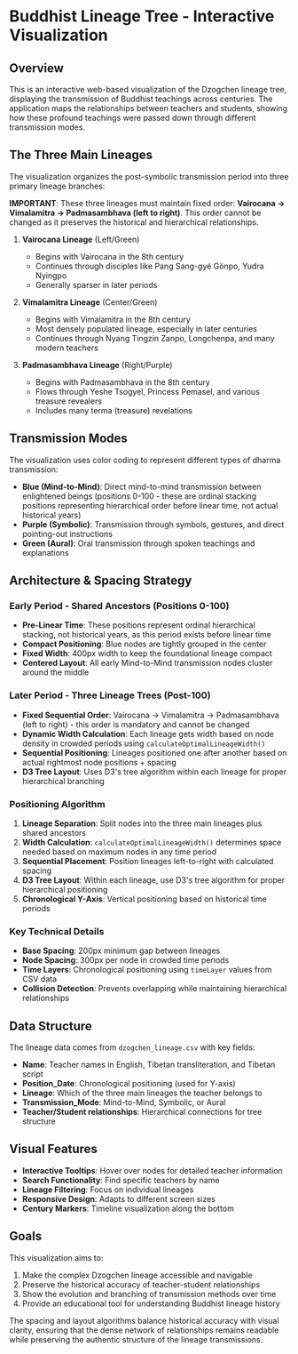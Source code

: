 # Buddhist Lineage Tree - Interactive Visualization

## Overview
This is an interactive web-based visualization of the Dzogchen lineage tree, displaying the transmission of Buddhist teachings across centuries. The application maps the relationships between teachers and students, showing how these profound teachings were passed down through different transmission modes.

## The Three Main Lineages
The visualization organizes the post-symbolic transmission period into three primary lineage branches:

**IMPORTANT**: These three lineages must maintain fixed order: **Vairocana → Vimalamitra → Padmasambhava (left to right)**. This order cannot be changed as it preserves the historical and hierarchical relationships.

1. **Vairocana Lineage** (Left/Green)
   - Begins with Vairocana in the 8th century
   - Continues through disciples like Pang Sang-gyé Gönpo, Yudra Nyingpo
   - Generally sparser in later periods

2. **Vimalamitra Lineage** (Center/Green)
   - Begins with Vimalamitra in the 8th century
   - Most densely populated lineage, especially in later centuries
   - Continues through Nyang Tingzin Zanpo, Longchenpa, and many modern teachers

3. **Padmasambhava Lineage** (Right/Purple)
   - Begins with Padmasambhava in the 8th century
   - Flows through Yeshe Tsogyel, Princess Pemasel, and various treasure revealers
   - Includes many terma (treasure) revelations

## Transmission Modes
The visualization uses color coding to represent different types of dharma transmission:

- **Blue (Mind-to-Mind)**: Direct mind-to-mind transmission between enlightened beings (positions 0-100 - these are ordinal stacking positions representing hierarchical order before linear time, not actual historical years)
- **Purple (Symbolic)**: Transmission through symbols, gestures, and direct pointing-out instructions
- **Green (Aural)**: Oral transmission through spoken teachings and explanations

## Architecture & Spacing Strategy

### Early Period - Shared Ancestors (Positions 0-100)
- **Pre-Linear Time**: These positions represent ordinal hierarchical stacking, not historical years, as this period exists before linear time
- **Compact Positioning**: Blue nodes are tightly grouped in the center
- **Fixed Width**: 400px width to keep the foundational lineage compact
- **Centered Layout**: All early Mind-to-Mind transmission nodes cluster around the middle

### Later Period - Three Lineage Trees (Post-100)
- **Fixed Sequential Order**: Vairocana → Vimalamitra → Padmasambhava (left to right) - this order is mandatory and cannot be changed
- **Dynamic Width Calculation**: Each lineage gets width based on node density in crowded periods using `calculateOptimalLineageWidth()`
- **Sequential Positioning**: Lineages positioned one after another based on actual rightmost node positions + spacing
- **D3 Tree Layout**: Uses D3's tree algorithm within each lineage for proper hierarchical branching

### Positioning Algorithm
1. **Lineage Separation**: Split nodes into the three main lineages plus shared ancestors
2. **Width Calculation**: `calculateOptimalLineageWidth()` determines space needed based on maximum nodes in any time period
3. **Sequential Placement**: Position lineages left-to-right with calculated spacing
4. **D3 Tree Layout**: Within each lineage, use D3's tree algorithm for proper hierarchical positioning
5. **Chronological Y-Axis**: Vertical positioning based on historical time periods

### Key Technical Details
- **Base Spacing**: 200px minimum gap between lineages
- **Node Spacing**: 300px per node in crowded time periods
- **Time Layers**: Chronological positioning using `timeLayer` values from CSV data
- **Collision Detection**: Prevents overlapping while maintaining hierarchical relationships

## Data Structure
The lineage data comes from `dzogchen_lineage.csv` with key fields:
- **Name**: Teacher names in English, Tibetan transliteration, and Tibetan script
- **Position_Date**: Chronological positioning (used for Y-axis)
- **Lineage**: Which of the three main lineages the teacher belongs to
- **Transmission_Mode**: Mind-to-Mind, Symbolic, or Aural
- **Teacher/Student relationships**: Hierarchical connections for tree structure

## Visual Features
- **Interactive Tooltips**: Hover over nodes for detailed teacher information
- **Search Functionality**: Find specific teachers by name
- **Lineage Filtering**: Focus on individual lineages
- **Responsive Design**: Adapts to different screen sizes
- **Century Markers**: Timeline visualization along the bottom

## Goals
This visualization aims to:
1. Make the complex Dzogchen lineage accessible and navigable
2. Preserve the historical accuracy of teacher-student relationships
3. Show the evolution and branching of transmission methods over time
4. Provide an educational tool for understanding Buddhist lineage history

The spacing and layout algorithms balance historical accuracy with visual clarity, ensuring that the dense network of relationships remains readable while preserving the authentic structure of the lineage transmissions.